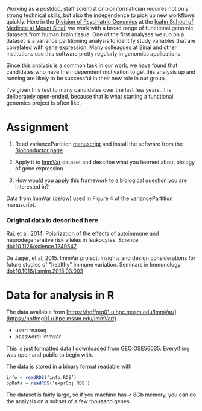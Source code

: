 Working as a postdoc, staff scientist or bioinformatician requires not only strong technical skills, but also the independence to pick up new workflows quickly.  Here in the [Division of Psychiatric Genomics](https://icahn.mssm.edu/about/departments/psychiatry/research/psychiatric-genomics) at the [Icahn School of Medince at Mount Sinai](https://icahn.mssm.edu), we work with a broad range of functional genomic datasets from human brain tissue.  One of the first analyses we run on a dataset is a variance partitioning analysis to identify study variables that are correlated with gene expression.  Many colleagues at Sinai and other institutions use this software pretty regularly in genomics applications.        

Since this analysis is a common task in our work, we have found that candidates who have the independent motivation to get this analysis up and running are likely to be successful in their new role in our group.  

I’ve given this test to many candidates over the last few years. It is deliberately open-ended, because that is what starting a functional genomics project is often like.  

# Assignment 
1) Read variancePartition [manuscript](https://bmcbioinformatics.biomedcentral.com/articles/10.1186/s12859-016-1323-z) and install the software from the [Bioconductor page](http://bioconductor.org/packages/variancePartition/) 
 
2) Apply it to [ImmVar](10.1126/science.1249547) dataset and describe what you learned about biology of gene expression
    
3) How would you apply this framework to a biological question you are interested in?
 

Data from ImmVar (below) used in Figure 4 of the variancePartition manuscript.

### Original data is described here
Raj, et al, 2014. Polarization of the effects of autoimmune and neurodegenerative risk alleles in leukocytes. Science [doi:10.1126/science.1249547](https://pubmed.ncbi.nlm.nih.gov/24786080/)

De Jager, et al, 2015. ImmVar project: Insights and design considerations for future studies of "healthy" immune variation. Seminars in Immunology.   
    [doi:10.1016/j.smim.2015.03.003](https://pubmed.ncbi.nlm.nih.gov/25819567)
 
# Data for analysis in R
The data available from [https://hoffmg01.u.hpc.mssm.edu/ImmVar/](https://hoffmg01.u.hpc.mssm.edu/ImmVar/)

* user: rnaseq
* password: immvar
 
This is just formatted data I downloaded from [GEO:GSE56035](https://www.ncbi.nlm.nih.gov/geo/query/acc.cgi?acc=GSE56035). Everything was open and public to begin with.

The data is stored in a binary format readable with

```r
info = readRDS(‘info.RDS’)
ppData = readRDS(‘exprObj.RDS’)
```

The dataset is fairly large, so if you machine has < 8Gb memory, you can do the analysis on a subset of a few thousand genes.
















